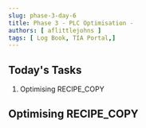```yaml
---
slug: phase-3-day-6
title: Phase 3 - PLC Optimisation - 
authors: [ aflittlejohns ]
tags: [ Log Book, TIA Portal,]
---
```

## Today's Tasks
1. Optimising RECIPE_COPY



<!-- truncate -->

## Optimising RECIPE_COPY


